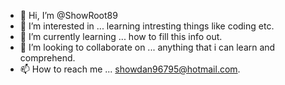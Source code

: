 - 👋 Hi, I’m @ShowRoot89
- 👀 I’m interested in ... learning intresting things like coding etc.
- 🌱 I’m currently learning ... how to fill this info out.
- 💞️ I’m looking to collaborate on ... anything that i can learn and comprehend.
- 📫 How to reach me ... showdan96795@hotmail.com.

<!---
ShowRoot89/ShowRoot89 is a ✨ special ✨ repository because its `README.md` (this file) appears on your GitHub profile.
You can click the Preview link to take a look at your changes.
--->
